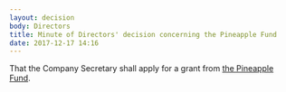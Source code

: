 ```yaml
---
layout: decision
body: Directors
title: Minute of Directors' decision concerning the Pineapple Fund
date: 2017-12-17 14:16
---
```


That the Company Secretary shall apply for a grant from [the Pineapple Fund](https://pineapplefund.org/).
